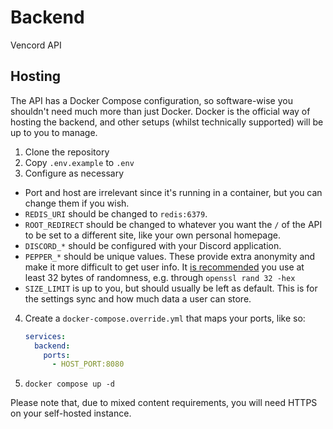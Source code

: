 # Backend
Vencord API

## Hosting
The API has a Docker Compose configuration, so software-wise you shouldn't need much more than just Docker.
Docker is the official way of hosting the backend, and other setups (whilst technically supported) will be
up to you to manage.

1. Clone the repository
2. Copy `.env.example` to `.env`
3. Configure as necessary
  - Port and host are irrelevant since it's running in a container, but you can change them if you wish.
  - `REDIS_URI` should be changed to `redis:6379`.
  - `ROOT_REDIRECT` should be changed to whatever you want the `/` of the API to be set to a different site,
    like your own personal homepage.
  - `DISCORD_*` should be configured with your Discord application.
  - `PEPPER_*` should be unique values. These provide extra anonymity and make it more difficult to get user
    info. It [is recommended](https://stackoverflow.com/a/9622855) you use at least 32 bytes of randomness, e.g. through `openssl rand 32 -hex`
  - `SIZE_LIMIT` is up to you, but should usually be left as default. This is for the settings sync and how
    much data a user can store.
4. Create a `docker-compose.override.yml` that maps your ports, like so:
   ```yaml
   services:
     backend:
       ports:
         - HOST_PORT:8080
   ```
5. `docker compose up -d`

Please note that, due to mixed content requirements, you will need HTTPS on your self-hosted instance.
